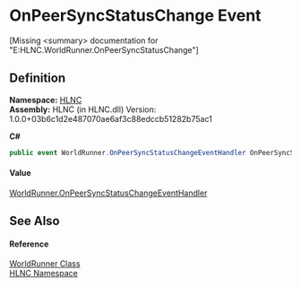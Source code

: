 # OnPeerSyncStatusChange Event


\[Missing &lt;summary&gt; documentation for "E:HLNC.WorldRunner.OnPeerSyncStatusChange"\]



## Definition
**Namespace:** <a href="N_HLNC">HLNC</a>  
**Assembly:** HLNC (in HLNC.dll) Version: 1.0.0+03b6c1d2e487070ae6af3c88edccb51282b75ac1

**C#**
``` C#
public event WorldRunner.OnPeerSyncStatusChangeEventHandler OnPeerSyncStatusChange
```



#### Value
<a href="T_HLNC_WorldRunner_OnPeerSyncStatusChangeEventHandler">WorldRunner.OnPeerSyncStatusChangeEventHandler</a>

## See Also


#### Reference
<a href="T_HLNC_WorldRunner">WorldRunner Class</a>  
<a href="N_HLNC">HLNC Namespace</a>  
